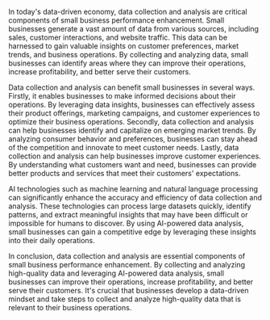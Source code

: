 

In today's data-driven economy, data collection and analysis are critical components of small business performance enhancement. Small businesses generate a vast amount of data from various sources, including sales, customer interactions, and website traffic. This data can be harnessed to gain valuable insights on customer preferences, market trends, and business operations. By collecting and analyzing data, small businesses can identify areas where they can improve their operations, increase profitability, and better serve their customers.

Data collection and analysis can benefit small businesses in several ways. Firstly, it enables businesses to make informed decisions about their operations. By leveraging data insights, businesses can effectively assess their product offerings, marketing campaigns, and customer experiences to optimize their business operations. Secondly, data collection and analysis can help businesses identify and capitalize on emerging market trends. By analyzing consumer behavior and preferences, businesses can stay ahead of the competition and innovate to meet customer needs. Lastly, data collection and analysis can help businesses improve customer experiences. By understanding what customers want and need, businesses can provide better products and services that meet their customers' expectations.

AI technologies such as machine learning and natural language processing can significantly enhance the accuracy and efficiency of data collection and analysis. These technologies can process large datasets quickly, identify patterns, and extract meaningful insights that may have been difficult or impossible for humans to discover. By using AI-powered data analysis, small businesses can gain a competitive edge by leveraging these insights into their daily operations.

In conclusion, data collection and analysis are essential components of small business performance enhancement. By collecting and analyzing high-quality data and leveraging AI-powered data analysis, small businesses can improve their operations, increase profitability, and better serve their customers. It's crucial that businesses develop a data-driven mindset and take steps to collect and analyze high-quality data that is relevant to their business operations.
